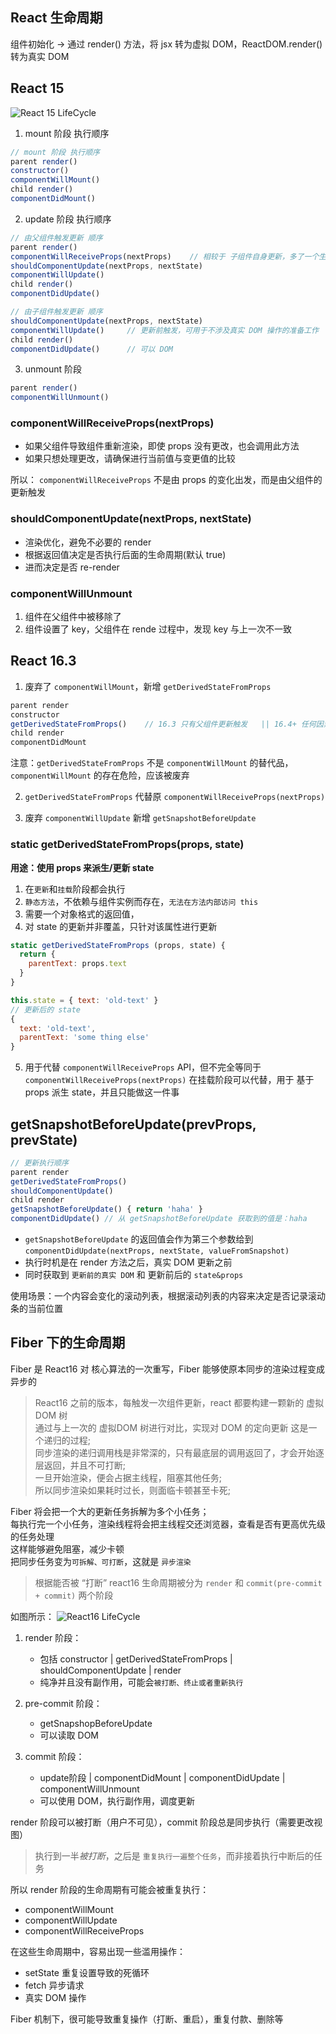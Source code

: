 ## React 生命周期

组件初始化 -> 通过 render() 方法，将 jsx 转为虚拟 DOM，ReactDOM.render() 转为真实 DOM

## React 15
![React 15 LifeCycle](./pic/react-lifecycle-15.png)

1. mount 阶段 执行顺序
```js
// mount 阶段 执行顺序
parent render()
constructor()
componentWillMount()
child render()
componentDidMount()
```

2. update 阶段 执行顺序
```js
// 由父组件触发更新 顺序
parent render()
componentWillReceiveProps(nextProps)    // 相较于 子组件自身更新，多了一个生命周期，
shouldComponentUpdate(nextProps, nextState)
componentWillUpdate()
child render()
componentDidUpdate()
```
```js
// 由子组件触发更新 顺序
shouldComponentUpdate(nextProps, nextState)
componentWillUpdate()     // 更新前触发，可用于不涉及真实 DOM 操作的准备工作
child render()
componentDidUpdate()      // 可以 DOM
```

3. unmount 阶段
```js
parent render()
componentWillUnmount()
```

### componentWillReceiveProps(nextProps)
- 如果父组件导致组件重新渲染，即使 props 没有更改，也会调用此方法
- 如果只想处理更改，请确保进行当前值与变更值的比较

所以：
`componentWillReceiveProps` 不是由 props 的变化出发，而是由父组件的更新触发

### shouldComponentUpdate(nextProps, nextState)
- 渲染优化，避免不必要的 render
- 根据返回值决定是否执行后面的生命周期(默认 true)
- 进而决定是否 re-render

### componentWillUnmount
1. 组件在父组件中被移除了
2. 组件设置了 key，父组件在 rende 过程中，发现 key 与上一次不一致

## React 16.3
1. 废弃了 `componentWillMount`，新增 `getDerivedStateFromProps`
```js
parent render
constructor
getDerivedStateFromProps()    // 16.3 只有父组件更新触发   || 16.4+ 任何因素触发的组件更新流程都会触发 该方法
child render
componentDidMount
```
注意：`getDerivedStateFromProps` 不是 `componentWillMount` 的替代品，`componentWillMount` 的存在危险，应该被废弃

2. `getDerivedStateFromProps` 代替原 `componentWillReceiveProps(nextProps)`

3. 废弃 `componentWillUpdate` 新增 `getSnapshotBeforeUpdate`


### static getDerivedStateFromProps(props, state)
**用途：使用 props 来派生/更新 state**

1. 在`更新`和`挂载`阶段都会执行
2. `静态方法`，不依赖与组件实例而存在，`无法在方法内部访问 this`
3. 需要一个对象格式的返回值，
4. 对 state 的更新并非覆盖，只针对该属性进行更新
```js
static getDerivedStateFromProps (props, state) {
  return {
    parentText: props.text
  }
}
```
```js
this.state = { text: 'old-text' }
// 更新后的 state 
{
  text: 'old-text',
  parentText: 'some thing else'
}
```

5. 用于代替 `componentWillReceiveProps` API，但不完全等同于 `componentWillReceiveProps(nextProps)`
在挂载阶段可以代替，用于 基于 props 派生 state，并且只能做这一件事


## getSnapshotBeforeUpdate(prevProps, prevState)
```js
// 更新执行顺序
parent render
getDerivedStateFromProps()
shouldComponentUpdate()
child render
getSnapshotBeforeUpdate() { return 'haha' }
componentDidUpdate() // 从 getSnapshotBeforeUpdate 获取到的值是：haha
```
- `getSnapshotBeforeUpdate` 的返回值会作为第三个参数给到 `componentDidUpdate(nextProps, nextState, valueFromSnapshot)`
- 执行时机是在 render 方法之后，真实 DOM 更新之前
- 同时获取到 `更新前的真实 DOM` 和 更新前后的 `state&props`

使用场景：一个内容会变化的滚动列表，根据滚动列表的内容来决定是否记录滚动条的当前位置


## Fiber 下的生命周期
Fiber 是 React16 对 核心算法的一次重写，Fiber 能够使原本同步的渲染过程变成异步的

> React16 之前的版本，每触发一次组件更新，react 都要构建一颗新的 虚拟 DOM 树    
通过与上一次的 虚拟DOM 树进行对比，实现对 DOM 的定向更新
这是一个递归的过程;    
同步渲染的递归调用栈是非常深的，只有最底层的调用返回了，才会开始逐层返回，并且不可打断;    
一旦开始渲染，便会占据主线程，阻塞其他任务;    
所以同步渲染如果耗时过长，则面临卡顿甚至卡死;

Fiber 将会把一个大的更新任务拆解为多个小任务；    
每执行完一个小任务，渲染线程将会把主线程交还浏览器，查看是否有更高优先级的任务处理    
这样能够避免阻塞，减少卡顿    
把同步任务变为`可拆解、可打断`，这就是 `异步渲染`   

> 根据能否被 “打断” react16 生命周期被分为 `render` 和 `commit(pre-commit + commit)` 两个阶段

如图所示：
![React16 LifeCycle](./pic/react-lifecycle-16.png)

1. render 阶段：
    - 包括 constructor | getDerivedStateFromProps | shouldComponentUpdate | render
    - 纯净并且没有副作用，可能会`被打断、终止或者重新执行`

2. pre-commit 阶段：
    - getSnapshopBeforeUpdate
    - 可以读取 DOM

3. commit 阶段：
    - update阶段 | componentDidMount | componentDidUpdate | componentWillUnmount
    - 可以使用 DOM，执行副作用，调度更新


render 阶段可以被打断（用户不可见），commit 阶段总是同步执行（需要更改视图）

> 执行到一半*被打断*，之后是 `重复执行一遍整个任务`，而非接着执行中断后的任务

所以 render 阶段的生命周期有可能会被重复执行：
  - componentWillMount
  - componentWillUpdate
  - componentWillReceiveProps

在这些生命周期中，容易出现一些滥用操作：
  - setState 重复设置导致的死循环
  - fetch 异步请求
  - 真实 DOM 操作

Fiber 机制下，很可能导致重复操作（打断、重启），重复付款、删除等
